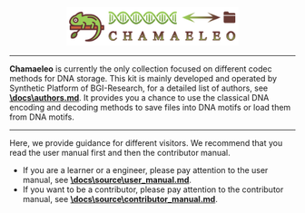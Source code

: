 <p align="center">
<img src="./docs/source/_static/logo.png" alt="Chamaeleo" title="Chamaeleo" width="60%"/>
</p>

---

**Chamaeleo** is currently the only collection focused on different codec methods for DNA storage.
This kit is mainly developed and operated by Synthetic Platform of BGI-Research, for a detailed list of authors, see [**\docs\authors.md**](https://github.com/ntpz870817/Chamaeleo/blob/master/docs/authors.md).
It provides you a chance to use the classical DNA encoding and decoding methods to save files into DNA motifs or load them from DNA motifs.

---

Here, we provide guidance for different visitors.
We recommend that you read the user manual first and then the contributor manual.

- If you are a learner or a engineer, please pay attention to the user manual, see [**\docs\source\user_manual.md**](https://github.com/ntpz870817/Chamaeleo/blob/master/docs/source/user_manual.md).
- If you want to be a contributor, please pay attention to the contributor manual, see [**\docs\source\contributor_manual.md**](https://github.com/ntpz870817/Chamaeleo/blob/master/docs/source/contributor_manual.md).